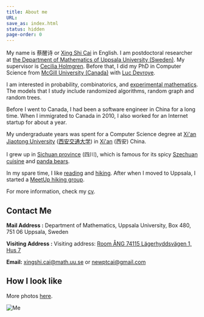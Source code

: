 ```yaml
---
title: About me
URL:
save_as: index.html
status: hidden
page-order: 0
---
```



My name is 蔡醒诗 or [Xing Shi Cai](https://goo.gl/B7HhNt "How to say it") in English.  I am
postdoctoral researcher at [the Department of Mathematics of Uppsala University
(Sweden)](https://www.uu.se/en).  My supervisor is [Cecilia
Holmgren](http://katalog.uu.se/profile/?id=N5-824).  Before that, I did my PhD in Computer Science
from [McGill University (Canada)](http://mcgill.ca) with [Luc Devroye](http://luc.devroye.org/). 


I am interested in probability, combinatorics, and [experimental
mathematics](https://en.wikipedia.org/wiki/Experimental_mathematics).  The models that I study
include randomized algorithms, random graph and random trees.

Before I went to Canada, I had been a software engineer in China for a long time.  When I immigrated
to Canada in 2010, I also worked for an Internet startup for about a year.

My undergraduate years was spent for a Computer Science degree at [Xi'an Jiaotong
University](http://www.xjtu.edu.cn/en/) ([西安交通大学](http://www.xjtu.edu.cn/)) in
[Xi'an](https://en.wikipedia.org/wiki/Xi%27an)
(西安) China.

I grew up in [Sichuan province](http://en.wikipedia.org/wiki/Sichuan) (四川), which is famous for
its spicy [Szechuan cuisine](http://en.wikipedia.org/wiki/Szechuan_cuisine) and [panda
bears](https://en.wikipedia.org/wiki/Sichuan_Giant_Panda_Sanctuaries).

In my spare time, I like
[reading](https://www.goodreads.com/review/list/4410353-xing-shi?order=d&shelf=read) and
[hiking]({static}/images/me/10.jpg).  After when I moved to Uppsala, I started a [MeetUp hiking
group](https://www.meetup.com/Uppsala-Evening-Hike-Group/).

For more information, check my
[cv](https://drive.google.com/file/d/0B9btgbQECJJWOXJiXzNua0dWU3c/preview).

## Contact Me

**Mail Address :** Department of Mathematics, Uppsala University, Box 480, 751 06 Uppsala, Sweden

**Visiting Address :** Visiting address: [Room ÅNG 74115 Lägerhyddsvägen 1, Hus 7](http://bit.ly/2UpHJ32)

**Email:** [xingshi.cai@math.uu.se](mailto:xingshi.cai@math.uu.se) or [newptcai@gmail.com](mailto:newptcai@gmail.com)

## How I look like

More photos [here]({filename}/photo/my-photos.md).

<img src="{static}/images/me1.jpg" alt="Me" style="max-width: 300px;"/>

